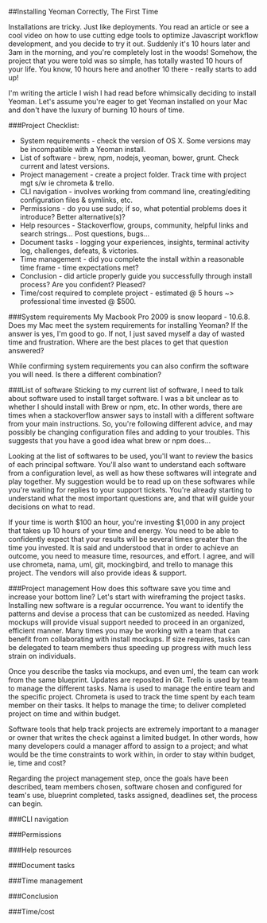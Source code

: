 ##Installing Yeoman Correctly, The First Time

Installations are tricky. Just like deployments. You read an article or see a cool video on how to use cutting edge tools to optimize Javascript workflow development, and you decide to try it out. Suddenly it's 10 hours later and 3am in the morning, and you're completely lost in the woods! Somehow, the project that you were told was so simple, has totally wasted 10 hours of your life. You know, 10 hours here and another 10 there - really starts to add up!

I'm writing the article I wish I had read before whimsically deciding to install Yeoman. Let's assume you're eager to get Yeoman installed on your Mac and don't have the luxury of burning 10 hours of time. 

###Project Checklist:

* System requirements - check the version of OS X. Some versions may be incompatible with a Yeoman install.
* List of software - brew, npm, nodejs, yeoman, bower, grunt. Check current and latest versions. 
* Project management - create a project folder. Track time with project mgt s/w ie chrometa & trello.
* CLI navigation - involves working from command line, creating/editing configuration files & symlinks, etc.
* Permissions - do you use sudo; if so, what potential problems does it introduce? Better alternative(s)?
* Help resources - Stackoverflow, groups, community, helpful links and search strings… Post questions, bugs…
* Document tasks - logging your experiences, insights, terminal activity log, challenges, defeats, & victories. 
* Time management - did you complete the install within a reasonable time frame - time expectations met?
* Conclusion - did article properly guide you successfully through install process? Are you confident? Pleased?
* Time/cost required to complete project - estimated @ 5 hours ~> professional time invested @ $500.

###System requirements
My Macbook Pro 2009 is snow leopard - 10.6.8. Does my Mac meet the system requirements for installing Yeoman? If the answer is yes, I'm good to go. If not, I just saved myself a day of wasted time and frustration. Where are the best places to get that question answered?

While confirming system requirements you can also confirm the software you will need. Is there a different combination?

###List of software
Sticking to my current list of software, I need to talk about software used to install target software. I was a bit unclear as to whether I should install with Brew or npm, etc. In other words, there are times when a stackoverflow answer says to install with a different software from your main instructions. So, you're following different advice, and may possibly be changing configuration files and adding to your troubles. This suggests that you have a good idea what brew  or npm does…

Looking at the list of softwares to be used, you'll want to review the basics of each principal software. You'll also want to understand each software from a configuration level, as well as how these softwares will integrate and play together. My suggestion would be to read up on these softwares while you're waiting for replies to your support tickets. You're already starting to understand what the most important questions are, and that will guide your decisions on what to read. 

If your time is worth $100 an hour, you're investing $1,000 in any project that takes up 10 hours of your time and energy. You need to be able to confidently expect that your results will be several times greater than the time you invested. It is said and understood that in order to achieve an outcome, you need to measure time, resources, and effort. I agree, and will use chrometa, nama, uml, git, mockingbird, and trello to manage this project. The vendors will also provide ideas & support.

###Project management
How does this software save you time and increase your bottom line? Let's start with wireframing the project tasks. Installing new software is a regular occurrence. You want to identify the patterns and devise a process that can be customized as needed. Having mockups will provide visual support needed to proceed in an organized, efficient manner. Many times you may be working with a team that can benefit from collaborating with install mockups. If size requires, tasks can be delegated to team members thus speeding up progress with much less strain on individuals. 

Once you describe the tasks via mockups, and even uml, the team can work from the same blueprint. Updates are reposited in Git. Trello is used by team to manage the different tasks. Nama is used to manage the entire team and the specific project. Chrometa is used to track the time spent by each team member on their tasks. It helps to manage the time; to deliver completed project on time and within budget. 

Software tools that help track projects are extremely important to a manager or owner that writes the check against a limited budget. In other words, how many developers could a manager afford to assign to a project; and what would be the time constraints to work within, in order to stay within budget, ie, time and cost?

Regarding the project management step, once the goals have been described, team members chosen, software chosen and configured for team's use, blueprint completed, tasks assigned, deadlines set, the process can begin. 

###CLI navigation

###Permissions

###Help resources

###Document tasks

###Time management

###Conclusion

###Time/cost
